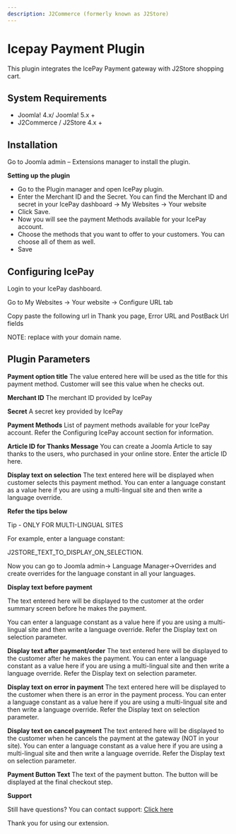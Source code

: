 ```yaml
---
description: J2Commerce (formerly known as J2Store)
---
```


# Icepay Payment Plugin

This plugin integrates the IcePay Payment gateway with J2Store shopping cart.

## System Requirements <a href="#system-requirements" id="system-requirements"></a>

* Joomla! 4.x/ Joomla! 5.x +
* J2Commerce / J2Store 4.x +

## Installation <a href="#installation" id="installation"></a>

Go to Joomla admin – Extensions manager to install the plugin.

**Setting up the plugin**

* Go to the Plugin manager and open IcePay plugin.
* Enter the Merchant ID and the Secret. You can find the Merchant ID and secret in your IcePay dashboard → My Websites → Your website
* Click Save.
* Now you will see the payment Methods available for your IcePay account.
* Choose the methods that you want to offer to your customers. You can choose all of them as well.
* Save

## Configuring IcePay <a href="#configuring-icepay" id="configuring-icepay"></a>

Login to your IcePay dashboard.

Go to My Websites → Your website → Configure URL tab

Copy paste the following url in Thank you page, Error URL and PostBack Url fields

NOTE: replace with your domain name.

## Plugin Parameters <a href="#plugin-parameters" id="plugin-parameters"></a>

**Payment option title** The value entered here will be used as the title for this payment method. Customer will see this value when he checks out.

**Merchant ID** The merchant ID provided by IcePay

**Secret** A secret key provided by IcePay

**Payment Methods** List of payment methods available for your IcePay account. Refer the Configuring IcePay account section for information.

**Article ID for Thanks Message** You can create a Joomla Article to say thanks to the users, who purchased in your online store. Enter the article ID here.

**Display text on selection** The text entered here will be displayed when customer selects this payment method. You can enter a language constant as a value here if you are using a multi-lingual site and then write a language override.

**Refer the tips below**

Tip - ONLY FOR MULTI-LINGUAL SITES

For example, enter a language constant:

J2STORE\_TEXT\_TO\_DISPLAY\_ON\_SELECTION.

Now you can go to Joomla admin-> Language Manager->Overrides and create overrides for the language constant in all your languages.

**Display text before payment**

The text entered here will be displayed to the customer at the order summary screen before he makes the payment.

You can enter a language constant as a value here if you are using a multi-lingual site and then write a language override. Refer the Display text on selection parameter.

**Display text after payment/order** The text entered here will be displayed to the customer after he makes the payment. You can enter a language constant as a value here if you are using a multi-lingual site and then write a language override. Refer the Display text on selection parameter.

**Display text on error in payment** The text entered here will be displayed to the customer when there is an error in the payment process. You can enter a language constant as a value here if you are using a multi-lingual site and then write a language override. Refer the Display text on selection parameter.

**Display text on cancel payment** The text entered here will be displayed to the customer when he cancels the payment at the gateway (NOT in your site). You can enter a language constant as a value here if you are using a multi-lingual site and then write a language override. Refer the Display text on selection parameter.

**Payment Button Text** The text of the payment button. The button will be displayed at the final checkout step.

**Support**

Still have questions? You can contact support: [Click here](https://www.j2commerce.com/support)

Thank you for using our extension.
